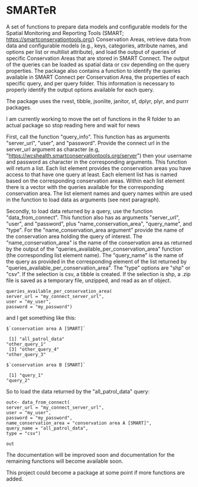 # SMARTeR

A set of functions to prepare data models and configurable models for the Spatial Monitoring and Reporting Tools (SMART; https://smartconservationtools.org/) Conservation Areas, retrieve data from data and configurable models (e.g., keys, categories, attribute names, and options per list or multilist attribute), and load the output of queries of specific Conservation Areas that are stored in SMART Connect. The output of the queries can be loaded as spatial data or csv depending on the query properties. The package also contains a function to identify the queries available in SMART Connect per Conservation Area, the properties of each specific query, and per query folder. This information is necessary to properly identify the output options available for each query.

The package uses the rvest, tibble, jsonlite, janitor, sf, dplyr, plyr, and purrr packages. 

I am currently working to move the set of functions in the R folder to an actual package so stop reading here and wait for news










First, call the function "query_info". This function has as arguments "server_url", "user", and "password". Provide the connect url in the server_url argument as character (e.g, "https://wcshealth.smartconservationtools.org/server") then your username and password as character in the corresponding arguments. This function will return a list. Each list element provides the conservation areas you have access to that have one query at least. Each element list has is named based on the corresponding conservation areas. Within each list element there is a vector with the queries available for the corresponding conservation area. The list element names and query names within are used in the function to load data as arguments (see next paragraph). 

Secondly, to load data returned by a query, use the function "data_from_connect". This function also has as arguments "server_url", "user", and "password", plus "name_conservation_area", "query_name", and "type". For the "name_conservation_area argument" provide the name of the conservation area holding the query of interest. The "name_conservation_area" is the name of the conservation area as returned by the output of the "queries_available_per_conservation_area" function (the corresponding list element name). The "query_name" is the name of the query as provided in the corresponding element of the list returned by "queries_available_per_conservation_area". The "type" options are "shp" or "csv". If the selection is csv, a tibble is created. If the selection is shp, a .zip file is saved as a temporary file, unzipped, and read as an sf object.


```
queries_available_per_conservation_area(
server_url = "my_connect_server_url",
user = "my_user",
password = "my_password")

```

and I get something like this: 


```
$`conservation area A [SMART]`

 [1] "all_patrol_data"                                           "other_query_1"                                             
 [3] "other_query_4"                                             "other_query_3"                                                            

$`conservation area B [SMART]`

 [1] "query_1"                                                   "query_2"                              
```





So to load the data returned by the "all_patrol_data" query:

```
out<- data_from_connect(
server_url = "my_connect_server_url",
user = "my_user",
password = "my_password",
name_conservation_area = "conservation area A [SMART]",
query_name = "all_patrol_data",
type = "csv")

out
```

The documentation will be improved soon and documentation for the remaining functions will become available soon.

This project could become a package at some point if more functions are added.

